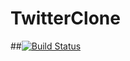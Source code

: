 # TwitterClone
##[![Build Status](https://travis-ci.org/m4riusz/TwitterClone.svg?branch=master)](https://travis-ci.org/m4riusz/TwitterClone)
